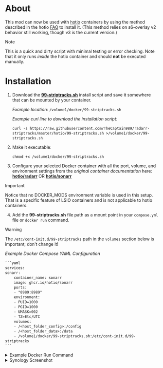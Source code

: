 # About
This mod can now be used with [hotio](https://hotio.dev/) containers by using the method described in the hotio [FAQ](https://hotio.dev/faq/#:~:text=I%20would%20like%20to%20execute%20my%20own%20scripts%20on%20startup%2C%20how%20would%20I%20do%20this%3F) to install it.
(This method relies on s6-overlay v2 behavior still working, though v3 is the current version.)

> [!NOTE]
> This is a quick and dirty script with minimal testing or error checking.  Note that it only runs *inside* the hotio container and should **not** be executed manually.

# Installation
1. Download the **[99-striptracks.sh](./99-striptracks.sh)** install script and save it somewhere that can be mounted by your container.  

    *Example location:*  `/volume1/docker/99-striptracks.sh`  

    *Example curl line to download the installation script:*  

    ```shell
    curl -s https://raw.githubusercontent.com/TheCaptain989/radarr-striptracks/master/hotio/99-striptracks.sh >/volume1/docker/99-striptracks.sh
    ```

2. Make it executable:

    ```shell
    chmod +x /volume1/docker/99-striptracks.sh
    ```

3. Configure your selected Docker container with all the port, volume, and environment settings from the *original container documentation* here:  
   **[hotio/radarr](https://hotio.dev/containers/radarr/ "Radarr Docker container")**  OR  **[hotio/sonarr](https://hotio.dev/containers/sonarr/ "Sonarr Docker container")**

> [!IMPORTANT]
> Notice that no DOCKER_MODS environment variable is used in this setup.  That is a specific feature of LSIO containers and is not applicable to hotio containers.

4. Add the **99-striptracks.sh** file path as a mount point in your `compose.yml` file or `docker run` command.  
> [!WARNING]
> The `/etc/cont-init.d/99-striptracks` path in the `volumes` section below is important; don't change it!

   *Example Docker Compose YAML Configuration*  

    ```yaml
    services:
    sonarr:
        container_name: sonarr
        image: ghcr.io/hotio/sonarr
        ports:
        - "8989:8989"
        environment:
        - PUID=1000
        - PGID=1000
        - UMASK=002
        - TZ=Etc/UTC
        volumes:
        - /<host_folder_config>:/config
        - /<host_folder_data>:/data
        - /volume1/docker/99-striptracks.sh:/etc/cont-init.d/99-striptracks
    ```  

   <details>
   <summary>Example Docker Run Command</summary>

    ```shell
    docker run --rm \
        --name sonarr \
        -p 8989:8989 \
        -e PUID=1000 \
        -e PGID=1000 \
        -e UMASK=002 \
        -e TZ="Etc/UTC" \
        -v /<host_folder_config>:/config \
        -v /<host_folder_data>:/data \
        -v /volume1/docker/99-striptracks.sh:/etc/cont-init.d/99-striptracks \
        ghcr.io/hotio/sonarr
    ```  

   </details>
   <details>
   <summary>Synology Screenshot</summary>

   *Example Synology Configuration*  
   ![striptracks hotio](hotio-striptracks-synology.png "Synology container settings")

> [!CAUTION]
> Please be sure that your mount points for `/config` and `/data` above do not overlap with the newly added mount point!

      </details>

   2. Start the container.

4. After the container has fully started, continue with Installation step 2 in the main [Readme](../README.md#installation).

# Requirements
You must have the **bash** shell available in your host path.  You *might* attempt editing the [shebang](https://en.wikipedia.org/wiki/Shebang_(Unix)) in the 99-striptracks.sh script to get around this, but that is beyond the scope of this document.

# Known Issues
On at least *some* Synology hosts that use the ash shell, this script will cause the container to abort and not start.  If this happens, ***check your container logs*** for hints as to what may be wrong.
